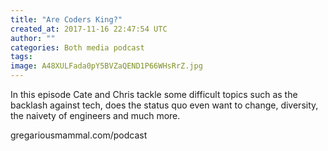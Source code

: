 ```yaml
---
title: "Are Coders King?"
created_at: 2017-11-16 22:47:54 UTC
author: ""
categories: Both media podcast
tags: 
image: A48XULFada0pY5BVZaQEND1P66WHsRrZ.jpg
---
```

In this episode Cate and Chris tackle some difficult topics such as the backlash against tech, does the status quo even want to change, diversity, the naivety of engineers and much more.

gregariousmammal.com/podcast